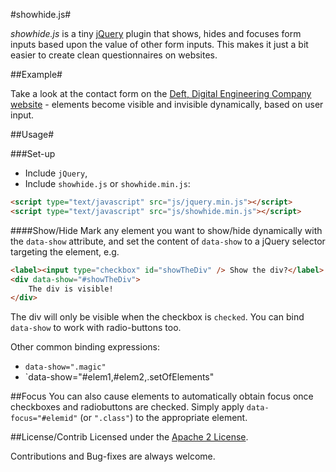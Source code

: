 #showhide.js#

_showhide.js_ is a tiny [jQuery](http://jquery.com/) plugin that shows, hides and focuses form inputs based upon the value of other form inputs. This makes it just a bit easier to create clean questionnaires on websites.

##Example#

Take a look at the contact form on the [Deft, Digital Engineering Company website](http://deftweb.co) - elements become visible and invisible dynamically, based on user input.

##Usage#

###Set-up

- Include `jQuery`,
- Include `showhide.js` or `showhide.min.js`:

```html
<script type="text/javascript" src="js/jquery.min.js"></script>
<script type="text/javascript" src="js/showhide.min.js"></script>
```

####Show/Hide
Mark any element you want to show/hide dynamically with the `data-show` attribute, and set the content of `data-show` to a jQuery selector targeting the element, e.g.

```html
<label><input type="checkbox" id="showTheDiv" /> Show the div?</label>
<div data-show="#showTheDiv">
	The div is visible!
</div>
```

The div will only be visible when the checkbox is `checked`. You can bind `data-show` to work with radio-buttons too.

Other common binding expressions:

- `data-show=".magic"`
- `data-show="#elem1,#elem2,.setOfElements"

##Focus
You can also cause elements to automatically obtain focus once checkboxes and radiobuttons are checked. Simply apply `data-focus="#elemid"` (or `".class"`) to the appropriate element.

##License/Contrib
Licensed under the [Apache 2 License](http://www.apache.org/licenses/LICENSE-2.0).

Contributions and Bug-fixes are always welcome.